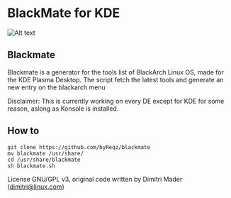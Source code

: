 # BlackMate for KDE

![Alt text](blackmate.png?raw=true "Title")

## Blackmate

Blackmate is a generator for the tools list of BlackArch Linux OS, made for the KDE Plasma Desktop. The script fetch the latest tools and generate an new entry on the blackarch menu

Disclaimer: This is currently working on every DE except for KDE for some reason, aslong as Konsole is installed.
## How to 

```
git clone https://github.com/byReqz/blackmate
mv blackmate /usr/share/
cd /usr/share/blackmate
sh blackmate.sh
```
License GNU/GPL v3, original code written by Dimitri Mader (dimitri@linux.com)
